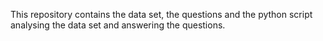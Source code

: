 This repository contains the data set, the questions and the python script analysing the data set and answering the questions.
